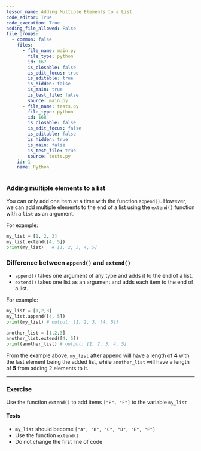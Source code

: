 ```yaml
---
lesson_name: Adding Multiple Elements to a List
code_editor: True
code_execution: True
adding_file_allowed: False
file_groups:
  - common: false
    files:
      - file_name: main.py
        file_type: python
        id: 167
        is_closable: false
        is_edit_focus: true
        is_editable: true
        is_hidden: false
        is_main: true
        is_test_file: false
        source: main.py
      - file_name: tests.py
        file_type: python
        id: 168
        is_closable: false
        is_edit_focus: false
        is_editable: false
        is_hidden: true
        is_main: false
        is_test_file: true
        source: tests.py
    id: 1
    name: Python
---
```


### Adding multiple elements to a list

You can only add one item at a time with the function `append()`. However, we can add multiple elements to the end of a list using the `extend()` function with a `list` as an argument.

For example:

```python
my_list = [1, 2, 3]
my_list.extend([4, 5])
print(my_list)   # [1, 2, 3, 4, 5]
```

### Difference between `append()` and `extend()`

- `append()` takes one argument of any type and adds it to the end of a list.
- `extend()` takes one list as an argument and adds each item to the end of a list.

For example:

```python
my_list = [1,2,3]
my_list.append([4, 5])
print(my_list) # output: [1, 2, 3, [4, 5]]

another_list = [1,2,3]
another_list.extend([4, 5])
print(another_list) # output: [1, 2, 3, 4, 5]
```

From the example above, `my_list` after append will have a length of **4** with the last element being the added list, while `another_list` will have a length of **5** from adding 2 elements to it.

---

### Exercise

Use the function `extend()` to add items `["E", "F"]` to the variable `my_list`

#### Tests

<ul>
<li id="test-1"><code>my_list</code> should become <code>["A", "B", "C", "D", "E", "F"]</code></li>
<li id="test-2">Use the function <code>extend()</code></li>
<li id="test-3">Do not change the first line of code</li>
</ul>
